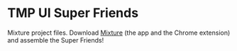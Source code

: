 TMP UI Super Friends
===================

Mixture project files. Download [Mixture](http://mixture.io/) (the app and the Chrome extension) and assemble the Super Friends!
